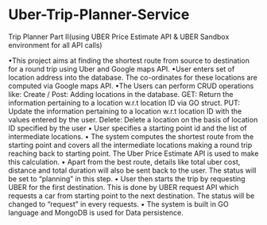 # Uber-Trip-Planner-Service
Trip Planner Part II(using UBER Price Estimate API &amp; UBER Sandbox environment for all API calls)

•This project aims at finding the shortest route from source to destination for a round trip using Uber and Google maps API. 
•User enters set of location address into the database. The co-ordinates for these locations are computed via Google maps API. 
•The Users can perform CRUD operations like: 
Create / Post: Adding locations in the database.
GET: Return the information pertaining to a location w.r.t location ID via GO struct.
PUT: Update the information pertaining to a location w.r.t location ID with the values entered by the user.
Delete: Delete a location on the basis of location ID specified by the user
•	User specifies a starting point id and the list of intermediate locations.
•	The system computes the shortest route from the starting point and covers all the intermediate locations making a round trip reaching back to starting point. The Uber Price Estimate API is used to make this calculation. 
•	Apart from the best route, details like total uber cost, distance and total duration will also be sent back to the user. The status will be set to “planning” in this step.
•	User then starts the trip by requesting UBER for the first destination. This is done by UBER request API which requests a car from starting point to the next destination. The status will be changed to “request” in every requests.
•	The system is built in GO language and MongoDB is used for Data persistence.
